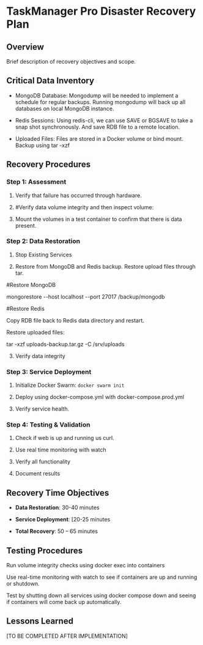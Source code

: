 # TaskManager Pro Disaster Recovery Plan

## Overview
Brief description of recovery objectives and scope. 
  
## Critical Data Inventory
- MongoDB Database: Mongodump will be needed to implement a schedule for regular backups. Running mongodump will back up all databases on local MongoDB instance.

- Redis Sessions: Using redis-cli, we can use SAVE or BGSAVE to take a snap shot synchronously.  And save RDB file to a remote location.

- Uploaded Files: Files are stored in a Docker volume or bind mount. Backup using tar -xzf

## Recovery Procedures

### Step 1: Assessment
1. Verify that failure has occurred through hardware.

2. #Verify data volume integrity and then inspect volume:

3. Mount the volumes in a test container to confirm that there is data present.



### Step 2: Data Restoration
1. Stop Existing Services

2. Restore from MongoDB and Redis backup. Restore upload files through tar. 

#Restore MongoDB

mongorestore --host localhost --port 27017 /backup/mongodb

#Restore Redis

Copy RDB file back to Redis data directory and restart.

Restore uploaded files:

tar -xzf uploads-backup.tar.gz -C /srv/uploads

3. Verify data integrity

### Step 3: Service Deployment
1. Initialize Docker Swarm: `docker swarm init`

2. Deploy using docker-compose.yml with docker-compose.prod.yml

3. Verify service health.



### Step 4: Testing & Validation
1. Check if web is up and running us curl.

2. Use real time monitoring with watch

2. Verify all functionality

3. Document results

## Recovery Time Objectives

- **Data Restoration**: 30-40 minutes

- **Service Deployment**: [20-25 minutes

- **Total Recovery**: 50 – 65 minutes

## Testing Procedures

Run volume integrity checks using docker exec into containers

Use real-time monitoring with watch to see if containers are up and running or shutdown.

Test by shutting down all services using docker compose down and seeing if containers will come back up automatically.

## Lessons Learned
[TO BE COMPLETED AFTER IMPLEMENTATION]
